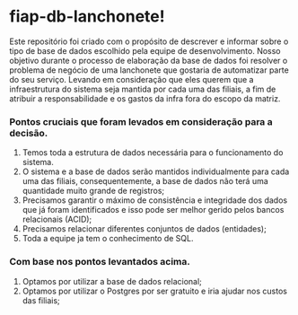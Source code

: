 # fiap-db-lanchonete!

Este repositório foi criado com o propósito de descrever e informar sobre o tipo de base de dados escolhido pela equipe de desenvolvimento. Nosso objetivo durante o processo de elaboração da base de dados foi resolver o problema de negócio de uma lanchonete que gostaria de automatizar parte do seu serviço. Levando em consideração que eles querem que a infraestrutura do sistema seja mantida por cada uma das filiais, a fim de atribuir a responsabilidade e os gastos da infra fora do escopo da matriz.


### Pontos cruciais que foram levados em consideração para a decisão.

1. Temos toda a estrutura de dados necessária para o funcionamento do sistema.
2. O sistema e a base de dados serão mantidos individualmente para cada uma das filiais, consequentemente, a base de dados não terá uma quantidade muito grande de registros;
3. Precisamos garantir o máximo de consistência e integridade dos dados que já foram identificados e isso pode ser melhor gerido pelos bancos relacionais (ACID);
4. Precisamos relacionar diferentes conjuntos de dados (entidades);
5. Toda a equipe ja tem o conhecimento de SQL.

### Com base nos pontos levantados acima.

1. Optamos por utilizar a base de dados relacional;
2. Optamos por utilizar o Postgres por ser gratuito e iria ajudar nos custos das filiais;

